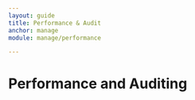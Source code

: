 ```yaml
---
layout: guide
title: Performance & Audit
anchor: manage
module: manage/performance

---
```


# Performance and Auditing
